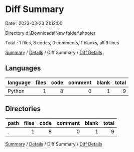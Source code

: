 # Diff Summary

Date : 2023-03-23 21:12:00

Directory d:\\Downloads\\New folder\\shooter

Total : 1 files,  8 codes, 0 comments, 1 blanks, all 9 lines

[Summary](results.md) / [Details](details.md) / Diff Summary / [Diff Details](diff-details.md)

## Languages
| language | files | code | comment | blank | total |
| :--- | ---: | ---: | ---: | ---: | ---: |
| Python | 1 | 8 | 0 | 1 | 9 |

## Directories
| path | files | code | comment | blank | total |
| :--- | ---: | ---: | ---: | ---: | ---: |
| . | 1 | 8 | 0 | 1 | 9 |

[Summary](results.md) / [Details](details.md) / Diff Summary / [Diff Details](diff-details.md)